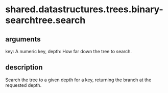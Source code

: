 # shared.datastructures.trees.binary-searchtree.search

## arguments

key: A numeric key, depth: How far down the tree to search.

## description

Search the tree to a given depth for a key, returning the branch at the requested depth.